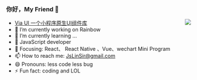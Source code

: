 ### 你好，My Friend 👋 
<img align="right" src="https://github-readme-stats.vercel.app/api?username=JslinSir&show_icons=true&icon_color=CE1D2D&text_color=718096&bg_color=ffffff&hide_title=true" />


- [Via UI 一个小程序原生UI组件库](https://jslinsir.github.io/via-ui-doc/)
- 🔭 I’m currently working on Rainbow
- 🌱 I’m currently learning ...
- 👯 JavaScript developer
- 🤔 Focusing: React、 React Native 、Vue、wechart Mini Program
- 📫 How to reach me: JsLinSir@gmail.com
- 😄 Pronouns: less code less bug
- ⚡ Fun fact: coding and LOL

<!--
**JslinSir/JslinSir** is a ✨ _special_ ✨ repository because its `README.md` (this file) appears on your GitHub profile.

Here are some ideas to get you started:

- 🔭 I’m currently working on ...
- 🌱 I’m currently learning ...
- 👯 I’m looking to collaborate on ...
- 🤔 I’m looking for help with ...
- 💬 Ask me about ...
- 📫 How to reach me: ...
- 😄 Pronouns: ...
- ⚡ Fun fact: ...
-->

